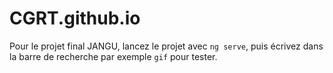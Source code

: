 # CGRT.github.io
Pour le projet final JANGU, lancez le projet avec `ng serve`, puis écrivez dans la barre de recherche par exemple `gif` pour tester.
